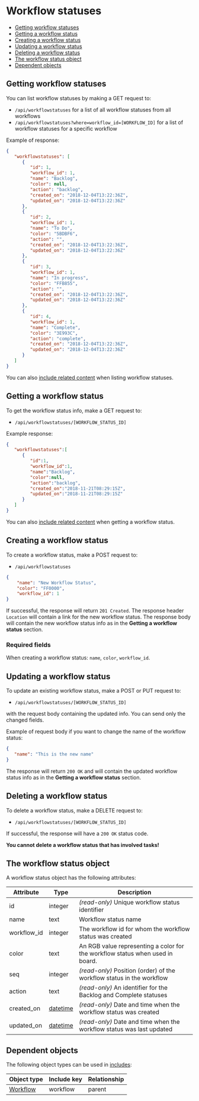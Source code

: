 # Workflow statuses

* [Getting workflow statuses](#list)
* [Getting a workflow status](#get)
* [Creating a workflow status](#create)
* [Updating a workflow status](#update)
* [Deleting a workflow status](#delete)
* [The workflow status object](#object)
* [Dependent objects](#dependencies)

<a name="list"></a>
## Getting workflow statuses

You can list workflow statuses by making a GET request to:

* `/api/workflowstatuses` for a list of all workflow statuses from all workflows
* `/api/workflowstatuses?where=workflow_id=[WORKFLOW_ID]` for a list of workflow statuses for a specific workflow

Example of response:

```json
{
   "workflowstatuses": [
      {
         "id": 1,
         "workflow_id": 1,
         "name": "Backlog",
         "color": null,
         "action": "backlog",
         "created_on": "2018-12-04T13:22:36Z",
         "updated_on": "2018-12-04T13:22:36Z"
      },
      {
         "id": 2,
         "workflow_id": 1,
         "name": "To Do",
         "color": "5BDBF6",
         "action": "",
         "created_on": "2018-12-04T13:22:36Z",
         "updated_on": "2018-12-04T13:22:36Z"
      },
      {
         "id": 3,
         "workflow_id": 1,
         "name": "In progress",
         "color": "FFB855",
         "action": "",
         "created_on": "2018-12-04T13:22:36Z",
         "updated_on": "2018-12-04T13:22:36Z"
      },
      {
         "id": 4,
         "workflow_id": 1,
         "name": "Complete",
         "color": "3E993C",
         "action": "complete",
         "created_on": "2018-12-04T13:22:36Z",
         "updated_on": "2018-12-04T13:22:36Z"
      }
   ]
}
```

You can also [include related content](includes.md) when listing workflow statuses.

<a name="get"></a>
## Getting a workflow status

To get the workflow status info, make a GET request to:

* `/api/workflowstatuses/[WORKFLOW_STATUS_ID]`

Example response:

```json
{  
   "workflowstatuses":[  
      {  
         "id":1,
         "workflow_id":1,
         "name":"Backlog",
         "color":null,
         "action":"backlog",
         "created_on":"2018-11-21T08:29:15Z",
         "updated_on":"2018-11-21T08:29:15Z"
      }
   ]
}
```

You can also [include related content](includes.md) when getting a workflow status.

<a name="create"></a>
## Creating a workflow status

To create a workflow status, make a POST request to:

* `/api/workflowstatuses`

```json
{
    "name": "New Workflow Status",
    "color": "FF0000",
    "workflow_id": 1
}
```

If successful, the response will return `201 Created`. The response header `Location` will contain a link for the new workflow status. The response body will contain the new workflow status info as in the **Getting a workflow status** section.

### Required fields

When creating a workflow status: `name`, `color`, `workflow_id`.

<a name="update"></a>
## Updating a workflow status

To update an existing workflow status, make a POST or PUT request to:

* `/api/workflowstatuses/[WORKFLOW_STATUS_ID]`

with the request body containing the updated info. You can send only the changed fields. 

Example of request body if you want to change the name of the workflow status:

```json
{
   "name": "This is the new name"
}
```
 
The response will return `200 OK` and will contain the updated workflow status info as in the **Getting a workflow status** section.

<a name="delete"></a>
## Deleting a workflow status

To delete a workflow status, make a DELETE request to:

* `/api/workflowstatuses/[WORKFLOW_STATUS_ID]`

If successful, the response will have a `200 OK` status code. 

**You cannot delete a workflow status that has involved tasks!**

<a name="object"></a>
## The workflow status object
 
A workflow status object has the following attributes:

Attribute|Type|Description
---------|----|-----
id | integer | _(read-only)_ Unique workflow status identifier
name | text | Workflow status name 
workflow_id | integer | The workflow id for whom the workflow status was created
color | text | An RGB value representing a color for the workflow status when used in board.
seq | integer | _(read-only)_ Position (order) of the workflow status in the workflow
action | text | _(read-only)_ An identifier for the Backlog and Complete statuses
created_on | [datetime](datetime.md) | _(read-only)_ Date and time when the workflow status was created
updated_on | [datetime](datetime.md) | _(read-only)_ Date and time when the workflow status was last updated


<a name="dependencies"></a>
## Dependent objects

The following object types can be used in [includes](includes.md):

Object type|Include key|Relationship
-----------|-----------|----
[Workflow](workflows.md) | workflow | parent
